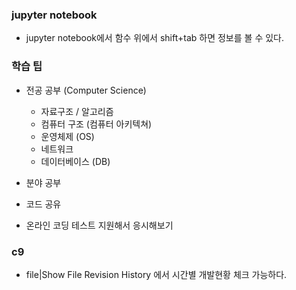 ### jupyter notebook

* jupyter notebook에서 함수 위에서 shift+tab 하면 정보를 볼 수 있다.



### 학습 팁

* 전공 공부 (Computer Science)
  * 자료구조 / 알고리즘
  * 컴퓨터 구조 (컴퓨터 아키텍쳐)
  * 운영체제 (OS)
  * 네트워크
  * 데이터베이스 (DB)
* 분야 공부

* 코드 공유
* 온라인 코딩 테스트 지원해서 응시해보기



### c9

* file|Show File Revision History 에서 시간별 개발현황 체크 가능하다.